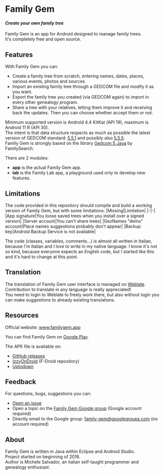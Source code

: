 # Family Gem
#### _Create your own family tree_

Family Gem is an app for Android designed to manage family trees.<br>
It's completely free and open source.

## Features
With Family Gem you can:
- Create a family tree from scratch, entering names, dates, places, various events, photos and sources.
- Import an existing family tree through a GEDCOM file and modify it as you want.
- Export the family tree you created (via GEDCOM again) to import in every other genealogy program.
- Share a tree with your relatives, letting them improve it and receiving back the updates. Then you can choose whether accept them or not.

Minimum supported version is Android 4.4 KitKat (API 19), maximum is Android 11 R (API 30).<br>
The intent is that data structure respects as much as possible the latest version of GEDCOM standard: [5.5.1](https://www.familysearch.org/developers/docs/gedcom/) and possibly also [5.5.5](https://www.gedcom.org/gedcom.html).<br>
Family Gem is strongly based on the library [Gedcom 5 Java](https://github.com/FamilySearch/gedcom5-java) by FamilySearch.

There are 2 modules:
- **app** is the actual Family Gem app.
- **lab** is the Family Lab app, a playground used only to develop new features.

## Limitations
The code provided in this repository should compile and build a working version of Family Gem, but with some limitations:
|Missing|Limitation|
|-|-|
|App signature|You loose saved trees when you install over a signed version|
|Server account|You can't share trees|
|GeoNames "demo" account|Place names suggestions probably don't appear|
|Backup key|Android Backup Service is not available|

The code (classes, variables, comments...) is almost all written in Italian, because I'm Italian and I love to write in my native language. I know it's not so kind, because everyone expects an English code, but I started like this and it's hard to change at this point.

## Translation
The translation of Family Gem user interface is managed on [Weblate](https://hosted.weblate.org/projects/family-gem/app/).<br>
Contribution to translate in any language is really appreciated!<br>
You need to login to Weblate to freely work there, but also without login you can make suggestions to already existing translations.

## Resources
Official website: www.familygem.app

You can find Family Gem on [Google Play](https://play.google.com/store/apps/details?id=app.familygem).

The APK file is available on:
- [GitHub releases](https://github.com/michelesalvador/FamilyGem/releases)
- [IzzyOnDroid](https://apt.izzysoft.de/fdroid/index/apk/app.familygem) (F-Droid repository)
- [Uptodown](https://family-gem.en.uptodown.com)

## Feedback
For questions, bugs, suggestions you can:
- [Open an issue](https://github.com/michelesalvador/FamilyGem/issues)
- Open a topic on the [Family Gem Google group](https://groups.google.com/forum/#!forum/family-gem) (Google account required)
- Directly email to the Google group: family-gem@googlegroups.com (no account required)

## About
Family Gem is written in Java within Eclipse and Android Studio.<br>
Project started on beginning of 2018.<br>
Author is Michele Salvador, an italian self-taught programmer and genealogy enthusiast.
